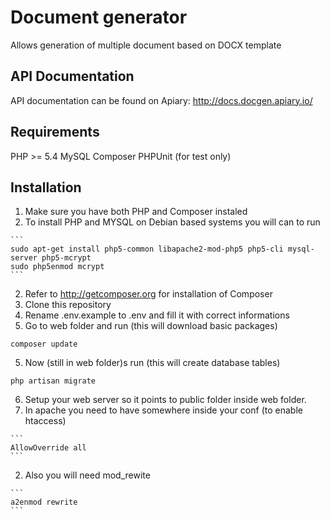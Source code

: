 # Document generator

Allows generation of multiple document based on DOCX template

## API Documentation
API documentation can be found on Apiary: http://docs.docgen.apiary.io/

## Requirements
PHP >= 5.4
MySQL
Composer
PHPUnit (for test only)

## Installation
1. Make sure you have both PHP and Composer instaled
  1. To install PHP and MYSQL on Debian based systems you will can to run
    
    ```
    sudo apt-get install php5-common libapache2-mod-php5 php5-cli mysql-server php5-mcrypt
    sudo php5enmod mcrypt
    ```
  2. Refer to http://getcomposer.org for installation of Composer
2. Clone this repository
3. Rename .env.example to .env and fill it with correct informations
4. Go to web folder and run (this will download basic packages)
  
  ```
  composer update 
  ```
5. Now (still in web folder)s run (this will create database tables)
  
  ```
  php artisan migrate
  ```
6. Setup your web server so it points to public folder inside web folder.
  1. In apache you need to have somewhere inside your conf (to enable htaccess)
    
    ```
    AllowOverride all
    ```
  2. Also you will need mod_rewite
    
    ```
    a2enmod rewrite
    ```
